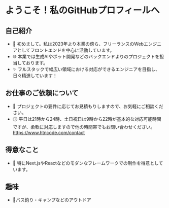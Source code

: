 # ようこそ！私のGitHubプロフィールへ
## 自己紹介
- 👋 初めまして。私は2023年より本業の傍ら、フリーランスのWebエンジニアとしてフロントエンドを中心に活動しています。
- 🌐 本業では生成AIやボット開発などのバックエンドよりのプロジェクトを担当しております。
- ✨ フルスタックで幅広い領域における対応ができるエンジニアを目指し、日々精進しています！

## お仕事のご依頼について
- 💼 プロジェクトの要件に応じてお見積もりしますので、お気軽にご相談ください。
- 🕒 平日は21時から24時、土日祝日は9時から22時が基本的な対応可能時間ですが、柔軟に対応しますので他の時間帯でもお問い合わせください。
    https://www.htncode.com/contact

## 得意なこと
- 🚀 特にNext.jsやReactなどのモダンなフレームワークでの制作を得意としています。

## 趣味
- 🎣バス釣り・キャンプなどのアウトドア
